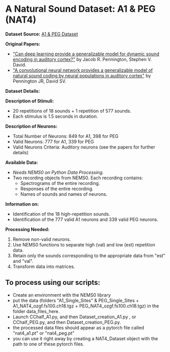 

# A Natural Sound Dataset: A1 & PEG (NAT4)

**Dataset Source:** [A1 & PEG Dataset](https://doi.org/10.1101/2022.06.10.495698)

**Original Papers:**
- ["Can deep learning provide a generalizable model for dynamic sound encoding in auditory cortex?"](https://doi.org/10.1101/2022.06.10.495698) by Jacob R. Pennington, Stephen V. David.
- ["A convolutional neural network provides a generalizable model of natural sound coding by neural populations in auditory cortex"](https://doi.org/10.1371/journal.pcbi.1011110) by Pennington JR, David SV.

**Dataset Details:**

**Description of Stimuli:**
- 20 repetitions of 18 sounds + 1 repetition of 577 sounds.
- Each stimulus is 1.5 seconds in duration.

**Description of Neurons:**
- Total Number of Neurons: 849 for A1, 398 for PEG
- Valid Neurons: 777 for A1, 339 for PEG
- Valid Neurons Criteria: Auditory neurons (see the papers for further details)

**Available Data:**
- *Needs NEMS0 on Python Data Processing.*
- Two recording objects from NEMS0. Each recording contains:
  - Spectrograms of the entire recording.
  - Responses of the entire recording.
  - Names of sounds and names of neurons.

**Information on:**
- Identification of the 18 high-repetition sounds.
- Identification of the 777 valid A1 neurons and 339 valid PEG neurons.

**Processing Needed:**
1. Remove non-valid neurons.
2. Use NEMS0 functions to separate high (val) and low (est) repetition data.
3. Retain only the sounds corresponding to the appropriate data from "est" and "val".
4. Transform data into matrices.


## **To process using our scripts:**

- Create an environment with the NEMS0 library
- put the data (folders "A1_Single_Sites" & PEG_Single_Sites + A1_NAT4_ozgf.fs100.ch18.tgz + PEG_NAT4_ozgf.fs100.ch18.tgz) in the folder data_files_here.
- Launch CChalf_A1.py, and then Dataset_creation_A1.py , or CChalf_PEG.py, and then Dataset_creation_PEG.py.
- the processed data files should appear as a pytorch file called "nat4_a1.pt" or "nat4_peg.pt"
- you can use it right away by creating a NAT4_Dataset object with the path to one of these pytorch files.